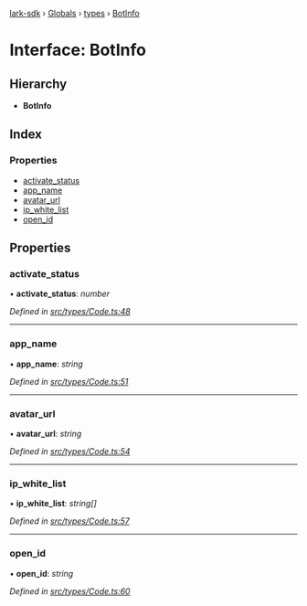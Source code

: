 [lark-sdk](../README.md) › [Globals](../globals.md) › [types](../modules/types.md) › [BotInfo](types.botinfo.md)

# Interface: BotInfo

## Hierarchy

* **BotInfo**

## Index

### Properties

* [activate_status](types.botinfo.md#activate_status)
* [app_name](types.botinfo.md#app_name)
* [avatar_url](types.botinfo.md#avatar_url)
* [ip_white_list](types.botinfo.md#ip_white_list)
* [open_id](types.botinfo.md#open_id)

## Properties

###  activate_status

• **activate_status**: *number*

*Defined in [src/types/Code.ts:48](https://github.com/TbhT/lark-sdk/blob/5ecb791/src/types/Code.ts#L48)*

___

###  app_name

• **app_name**: *string*

*Defined in [src/types/Code.ts:51](https://github.com/TbhT/lark-sdk/blob/5ecb791/src/types/Code.ts#L51)*

___

###  avatar_url

• **avatar_url**: *string*

*Defined in [src/types/Code.ts:54](https://github.com/TbhT/lark-sdk/blob/5ecb791/src/types/Code.ts#L54)*

___

###  ip_white_list

• **ip_white_list**: *string[]*

*Defined in [src/types/Code.ts:57](https://github.com/TbhT/lark-sdk/blob/5ecb791/src/types/Code.ts#L57)*

___

###  open_id

• **open_id**: *string*

*Defined in [src/types/Code.ts:60](https://github.com/TbhT/lark-sdk/blob/5ecb791/src/types/Code.ts#L60)*
